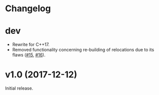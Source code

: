# Changelog

# dev

* Rewrite for C++17.
* Removed functionality concerning re-building of relocations due to its flaws
  ([#15](https://github.com/avast/pelib/issues/15),
  [#16](https://github.com/avast/pelib/pull/16)).

# v1.0 (2017-12-12)

Initial release.
